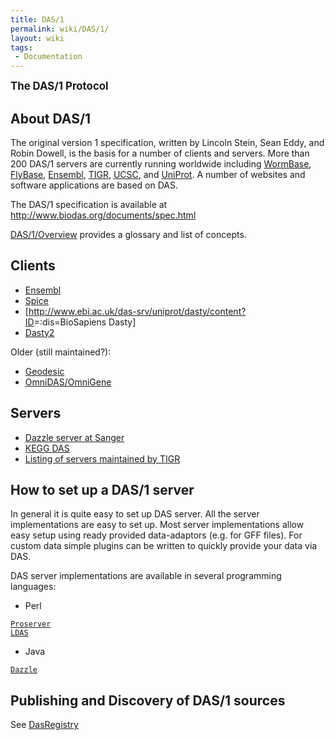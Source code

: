 ```yaml
---
title: DAS/1
permalink: wiki/DAS/1/
layout: wiki
tags:
 - Documentation
---
```


<big>**The DAS/1 Protocol**</big>

About DAS/1
-----------

The original version 1 specification, written by Lincoln Stein, Sean
Eddy, and Robin Dowell, is the basis for a number of clients and
servers. More than 200 DAS/1 servers are currently running worldwide
including [WormBase](http://www.wormbase.org/),
[FlyBase](http://www.flybase.org/), [Ensembl](http://www.ensembl.org/),
[TIGR](http://www.tigr.org/), [UCSC](http://genome.ucsc.edu/), and
[UniProt](http://www.ebi.ac.uk/das-srv/uniprot/das). A number of
websites and software applications are based on DAS.

The DAS/1 specification is available at
<http://www.biodas.org/documents/spec.html>

[DAS/1/Overview](/wiki/DAS/1/Overview "wikilink") provides a glossary and list
of concepts.

Clients
-------

-   [Ensembl](http://www.ensembl.org/info/data/external_data/das/ensembl_das.html)
-   [Spice](http://www.efamily.org.uk/software/dasclients/spice/)
-   \[<http://www.ebi.ac.uk/das-srv/uniprot/dasty/content?ID>=:dis=BioSapiens
    Dasty\]
-   [Dasty2](http://www.ebi.ac.uk/~rafael/pre_dasty2/)

Older (still maintained?):

-   [Geodesic](http://biodas.org/geodesic/)
-   [OmniDAS/OmniGene](http://sourceforge.net/project/showfiles.php?group_id=28453&release_id=60810)

Servers
-------

-   [Dazzle server at Sanger](http://servlet.sanger.ac.uk:8080/das/)
-   [KEGG DAS](http://das.hgc.jp/)
-   [Listing of servers maintained by
    TIGR](http://www.tigr.org/tdb/DAS/das_server_list.html)

How to set up a DAS/1 server
----------------------------

In general it is quite easy to set up DAS server. All the server
implementations are easy to set up. Most server implementations allow
easy setup using ready provided data-adaptors (e.g. for GFF files). For
custom data simple plugins can be written to quickly provide your data
via DAS.

DAS server implementations are available in several programming
languages:

-   Perl

[`Proserver`](http://www.sanger.ac.uk/Software/analysis/proserver/)  
[`LDAS`](http://biodas.org/servers/LDAS.html)

-   Java

[`Dazzle`](http://www.derkholm.net/thomas/dazzle/)

Publishing and Discovery of DAS/1 sources
-----------------------------------------

See [DasRegistry](/wiki/DasRegistry "wikilink")
